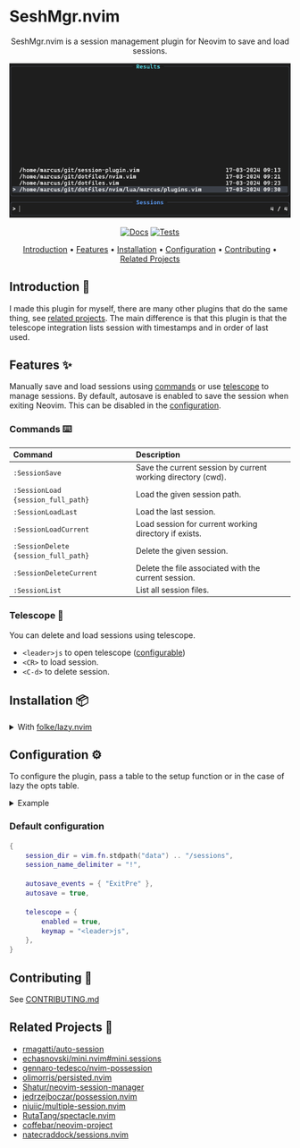 # SeshMgr.nvim

<div align="center">

SeshMgr.nvim is a session management plugin for Neovim to save and load sessions.

![Logo](./.github/images/image.png)

[![Docs](https://github.com/mackeper/SeshMgr.nvim/actions/workflows/docs.yml/badge.svg)](https://github.com/mackeper/SeshMgr.nvim/actions/workflows/docs.yml)
[![Tests](https://github.com/mackeper/SeshMgr.nvim/actions/workflows/tests.yml/badge.svg)](https://github.com/mackeper/SeshMgr.nvim/actions/workflows/tests.yml)

[Introduction](#introduction-wave) •
[Features](#features-sparkles) •
[Installation](#installation-package) •
[Configuration](#configuration-gear) •
[Contributing](#contributing-tada) •
[Related Projects](#related-projects-link)

</div>

## Introduction :wave:

I made this plugin for myself, there are many other plugins that do the same thing, see [related projects](#related-projects-link).
The main difference is that this plugin is that the telescope integration lists session with timestamps and in order of last used.

## Features :sparkles:

Manually save and load sessions using [commands](#commands-keyboard) or use [telescope](#telescope-telescope) to manage sessions.
By default, autosave is enabled to save the session when exiting Neovim. This can be disabled in the [configuration](#configuration-wrench).

### Commands :keyboard:

| Command | Description |
:-------------------------|:-------------------------
`:SessionSave` | Save the current session by current working directory (cwd).
`:SessionLoad {session_full_path}` | Load the given session path.
`:SessionLoadLast` | Load the last session.
`:SessionLoadCurrent` | Load session for current working directory if exists.
`:SessionDelete {session_full_path}` | Delete the given session.
`:SessionDeleteCurrent` | Delete the file associated with the current session.
`:SessionList` | List all session files.

### Telescope :telescope:

You can delete and load sessions using telescope.

- `<leader>js` to open telescope ([configurable](#configuration-gear))
- `<CR>` to load session.
- `<C-d>` to delete session.

## Installation :package:

<details>
<summary>With <a href="https://github.com/folke/lazy.nvim">folke/lazy.nvim</a></summary>

```lua
{
    "mackeper/seshmgr.nvim",
    event = "VeryLazy",
    opts = {},

    -- optional keymappings
    keys = {
        { "<leader>sl", "<CMD>SessionLoadLast<CR>", desc = "Load last session" },
        { "<leader>sc", "<CMD>SessionLoadCurrent<CR>", desc = "Load current session" },
        { "<leader>sL", "<CMD>SessionList<CR>", desc = "List sessions" },
        { "<leader>ss", "<CMD>SessionSave<CR>", desc = "Save session" },
    },
}

```

You need to either have the `opts` table or call the `setup({})` function in your config.

</details>

## Configuration :gear:

To configure the plugin, pass a table to the setup function or in the case of lazy the opts table.

<details>
<summary>Example</summary>

```lua
require("seshmgr").setup({
    session_dir = vim.fn.stdpath("data") .. "/my_sessions",

    autosave = false,

    telescope = {
        enabled = false,
    },
})
```

</details>

### Default configuration

```lua
{
    session_dir = vim.fn.stdpath("data") .. "/sessions",
    session_name_delimiter = "!",

    autosave_events = { "ExitPre" },
    autosave = true,

    telescope = {
        enabled = true,
        keymap = "<leader>js",
    },
}
```

## Contributing :tada:

See [CONTRIBUTING.md](./CONTRIBUTING.md)

## Related Projects :link:

- [rmagatti/auto-session](https://github.com/rmagatti/auto-session)
- [echasnovski/mini.nvim#mini.sessions](https://github.com/echasnovski/mini.nvim#mini.sessions)
- [gennaro-tedesco/nvim-possession](https://github.com/gennaro-tedesco/nvim-possession)
- [olimorris/persisted.nvim](https://github.com/olimorris/persisted.nvim)
- [Shatur/neovim-session-manager](https://github.com/Shatur/neovim-session-manager)
- [jedrzejboczar/possession.nvim](https://github.com/jedrzejboczar/possession.nvim)
- [niuiic/multiple-session.nvim](https://github.com/niuiic/multiple-session.nvim)
- [RutaTang/spectacle.nvim](https://github.com/RutaTang/spectacle.nvim)
- [coffebar/neovim-project](https://github.com/coffebar/neovim-project)
- [natecraddock/sessions.nvim](https://github.com/natecraddock/sessions.nvim)
